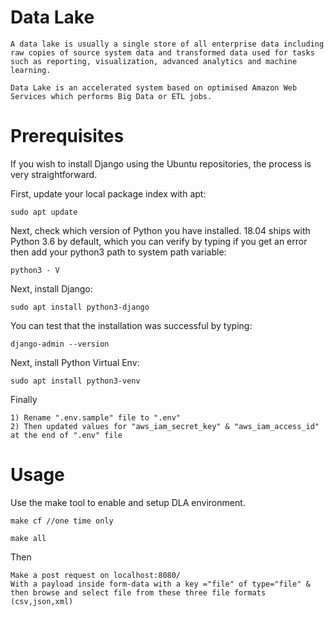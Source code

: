 # Data Lake

```
A data lake is usually a single store of all enterprise data including raw copies of source system data and transformed data used for tasks such as reporting, visualization, advanced analytics and machine learning.

Data Lake is an accelerated system based on optimised Amazon Web Services which performs Big Data or ETL jobs.
```

# Prerequisites

If you wish to install Django using the Ubuntu repositories, the process is very straightforward.

First, update your local package index with apt:

```
sudo apt update
```

Next, check which version of Python you have installed. 18.04 ships with Python 3.6 by default, which you can verify by typing if you get an error then add your python3 path to system path variable:

```
python3 - V
```

Next, install Django:

```
sudo apt install python3-django
```

You can test that the installation was successful by typing:

```
django-admin --version
```

Next, install Python Virtual Env:

```
sudo apt install python3-venv
```
Finally
```
1) Rename ".env.sample" file to ".env"
2) Then updated values for "aws_iam_secret_key" & "aws_iam_access_id" at the end of ".env" file
```

# Usage

Use the make tool to enable and setup DLA environment.

```
make cf //one time only
```

```
make all
```
Then
```
Make a post request on localhost:8080/ 
With a payload inside form-data with a key ="file" of type="file" &
then browse and select file from these three file formats (csv,json,xml)
```
